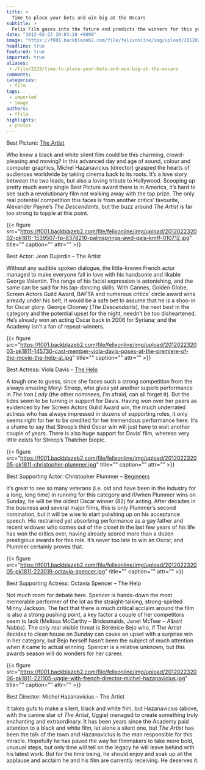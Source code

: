 ```yaml
---
title: >
  Time to place your bets and win big at the Oscars
subtitle: >
  Felix Film gazes into the future and predicts the winners for this year’s Oscars – read at your own risk
date: "2012-02-23 20:03:18 +0000"
image: "https://f001.backblazeb2.com/file/felixonline/img/upload/201202231958-pk1811-the-artist-poster.jpg"
headline: true
featured: true
imported: true
aliases:
 - /film/2229/time-to-place-your-bets-and-win-big-at-the-oscars
comments:
categories:
 - film
tags:
 - imported
 - image
authors:
 - ffilm
highlights:
 - photos
---
```


Best Picture: [The Artist](http://www.imdb.com/title/tt1655442/)

Who knew a black and white silent film could be this charming, crowd-pleasing and moving? In this advanced day and age of sound, colour and computer graphics, Michel Hazanavicius (director) grasped the hearts of audiences worldwide by taking cinema back to its roots. It’s a love story between the two leads, but also a loving tribute to Hollywood. Scooping up pretty much every single Best Picture award there is in America, it’s hard to see such a revolutionary film not walking away with the top prize. The only real potential competition this faces is from another critics’ favourite, Alexander Payne’s _The Descendants_, but the buzz around _The Artist_ is far too strong to topple at this point.

{{< figure src="https://f001.backblazeb2.com/file/felixonline/img/upload/201202232002-pk1811-1539507-fp-8378210-palmsprings-awd-gala-kmff-010712.jpg" title="" caption="" attr="" >}}

Best Actor: Jean Dujardin – The Artist

Without any audible spoken dialogue, the little-known French actor managed to make everyone fall in love with his handsome and likable George Valentin. The range of his facial expression is astonishing, and the same can be said for his tap-dancing skills. With Cannes, Golden Globe, Screen Actors Guild Award, BAFTA and numerous critics’ circle award wins already under his belt, it would be a safe bet to assume that he is a shoo-in for Oscar glory. George Clooney (_The Descendants_), the next best in the category and the potential upset for the night, needn’t be too disheartened. He’s already won an acting Oscar back in 2006 for Syriana; and the Academy isn’t a fan of repeat-winners.

{{< figure src="https://f001.backblazeb2.com/file/felixonline/img/upload/201202232003-pk1811-145730-cast-member-viola-davis-poses-at-the-premiere-of-the-movie-the-help-at.jpg" title="" caption="" attr="" >}}

Best Actress: Viola Davis – [The Help](http://www.imdb.com/title/tt1454029/)

A tough one to guess, since she faces such a strong competition from the always amazing Meryl Streep, who gives yet another superb performance in _The Iron Lady_ (the other nominees, I’m afraid, can all forget it). But the tides seem to be turning in support for Davis. Having won over her peers as evidenced by her Screen Actors Guild Award win, the much underrated actress who has always impressed in dozens of supporting roles, it only seems right for her to be credited for her tremendous performance here. It’s a shame to say that Streep’s third Oscar win will just have to wait another couple of years. There is also huge support for Davis’ film, whereas very little exists for Streep’s Thatcher biopic.

{{< figure src="https://f001.backblazeb2.com/file/felixonline/img/upload/201202232005-pk1811-christopher-plummer.jpg" title="" caption="" attr="" >}}

Best Supporting Actor: Christopher Plummer – [Beginners](http://www.imdb.com/title/tt1532503/)

It’s great to see so many veterans (i.e. old and have been in the industry for a long, long time) in running for this category and if/when Plummer wins on Sunday, he will be the oldest Oscar winner (82) for acting. After decades in the business and several major films, this is only Plummer’s second nomination, but it will be wise to start polishing up on his acceptance speech. His restrained yet absorbing performance as a gay father and recent widower who comes out of the closet in the last few years of his life has won the critics over, having already scored more than a dozen prestigious awards for this role. It’s never too late to win an Oscar, and Plummer certainly proves that.

{{< figure src="https://f001.backblazeb2.com/file/felixonline/img/upload/201202232005-pk1811-223019-octavia-spencer.jpg" title="" caption="" attr="" >}}

Best Supporting Actress: Octavia Spencer – The Help

Not much room for debate here. Spencer is hands-down the most memorable performer of the lot as the straight-talking, strong-spirited Minny Jackson. The fact that there is much critical acclaim around the film is also a strong pushing point, a key factor a couple of her competitors seem to lack (Melissa McCarthy – Bridesmaids, Janet McTeer – _Albert Nobbs_). The only real visible threat is Bérénice Bejo who, if The Artist decides to clean house on Sunday can cause an upset with a surprise win in her category, but Bejo herself hasn’t been the subject of much attention when it came to actual winning. Spencer is a relative unknown, but this awards season will do wonders for her career.

{{< figure src="https://f001.backblazeb2.com/file/felixonline/img/upload/201202232006-pk1811-221105-uggie-with-french-director-michel-hazanavicius.jpg" title="" caption="" attr="" >}}

Best Director: Michel Hazanavicius – The Artist

It takes guts to make a silent, black and white film, but Hazanavicius (above, with the canine star of _The Artist_, Uggie) managed to create something truly enchanting and extraordinary. It has been years since the Academy paid attention to a black and white film, let alone a silent one, but _The Artist_ has been the talk of the town and Hazanavicius is the man responsible for this miracle. Hopefully he has paved the way for filmmakers to take more bold, unusual steps, but only time will tell on the legacy he will leave behind with his latest work. But for the time being, he should enjoy and soak up all the applause and acclaim he and his film are currently receiving. He deserves it.
